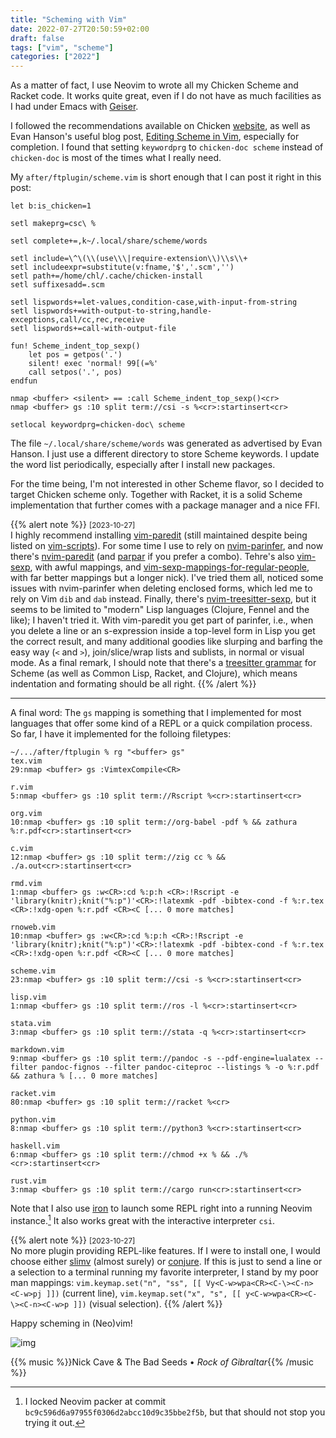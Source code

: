```yaml
---
title: "Scheming with Vim"
date: 2022-07-27T20:50:59+02:00
draft: false
tags: ["vim", "scheme"]
categories: ["2022"]
---
```


As a matter of fact, I use Neovim to wrote all my Chicken Scheme and Racket code. It works quite great, even if I do not have as much facilities as I had under Emacs with [Geiser].

I followed the recommendations available on Chicken [website], as well as Evan Hanson's useful blog post, [Editing Scheme in Vim], especially for completion. I found that setting `keywordprg` to `chicken-doc scheme` instead of `chicken-doc` is most of the times what I really need.

My `after/ftplugin/scheme.vim` is short enough that I can post it right in this post:

```vim
let b:is_chicken=1

setl makeprg=csc\ %

setl complete+=,k~/.local/share/scheme/words

setl include=\^\(\\(use\\\|require-extension\\)\\s\\+
setl includeexpr=substitute(v:fname,'$','.scm','')
setl path+=/home/chl/.cache/chicken-install
setl suffixesadd=.scm

setl lispwords+=let-values,condition-case,with-input-from-string
setl lispwords+=with-output-to-string,handle-exceptions,call/cc,rec,receive
setl lispwords+=call-with-output-file

fun! Scheme_indent_top_sexp()
	let pos = getpos('.')
	silent! exec 'normal! 99[(=%'
	call setpos('.', pos)
endfun

nmap <buffer> <silent> == :call Scheme_indent_top_sexp()<cr>
nmap <buffer> gs :10 split term://csi -s %<cr>:startinsert<cr>

setlocal keywordprg=chicken-doc\ scheme
```

The file `~/.local/share/scheme/words` was generated as advertised by Evan Hanson. I just use a different directory to store Scheme keywords. I update the word list periodically, especially after I install new packages.

For the time being, I'm not interested in other Scheme flavor, so I decided to target Chicken scheme only. Together with Racket, it is a solid Scheme implementation that further comes with a package manager and a nice FFI.

{{% alert note %}}
<small>[2023-10-27]</small><br>
I highly recommend installing [vim-paredit](https://github.com/kovisoft/paredit) (still maintained despite being listed on [vim-scripts](https://github.com/vim-scripts)). For some time I use to rely on [nvim-parinfer](https://github.com/gpanders/nvim-parinfer), and now there's [nvim-paredit](https://github.com/julienvincent/nvim-paredit) (and [parpar](https://github.com/dundalek/parpar.nvim) if you prefer a combo). Tehre's also [vim-sexp](https://github.com/guns/vim-sexp), with awful mappings, and [vim-sexp-mappings-for-regular-people](https://github.com/tpope/vim-sexp-mappings-for-regular-people), with far better mappings but a longer nick). I've tried them all, noticed some issues with nvim-parinfer when deleting enclosed forms, which led me to rely on Vim `dib` and `dab` instead. Finally, there's [nvim-treesitter-sexp](https://github.com/PaterJason/nvim-treesitter-sexp), but it seems to be limited to "modern" Lisp languages (Clojure, Fennel and the like); I haven't tried it. With vim-paredit you get part of parinfer, i.e., when you delete a line or an s-expression inside a top-level form in Lisp you get the correct result, and many additional goodies like slurping and barfing the easy way (`<` and `>`), join/slice/wrap lists and sublists, in normal or visual mode. As a final remark, I should note that there's a [treesitter grammar](https://github.com/6cdh/tree-sitter-scheme) for Scheme (as well as Common Lisp, Racket, and Clojure), which means indentation and formating should be all right.
{{% /alert %}}

-----

A final word: The `gs` mapping is something that I implemented for most languages that offer some kind of a REPL or a quick compilation process. So far, I have it implemented for the folloing filetypes:

```shell
~/.../after/ftplugin % rg "<buffer> gs"
tex.vim
29:nmap <buffer> gs :VimtexCompile<CR>

r.vim
5:nmap <buffer> gs :10 split term://Rscript %<cr>:startinsert<cr>

org.vim
10:nmap <buffer> gs :10 split term://org-babel -pdf % && zathura %:r.pdf<cr>:startinsert<cr>

c.vim
12:nmap <buffer> gs :10 split term://zig cc % && ./a.out<cr>:startinsert<cr>

rmd.vim
1:nmap <buffer> gs :w<CR>:cd %:p:h <CR>:!Rscript -e 'library(knitr);knit("%:p")'<CR>:!latexmk -pdf -bibtex-cond -f %:r.tex <CR>:!xdg-open %:r.pdf <CR><C [... 0 more matches]

rnoweb.vim
10:nmap <buffer> gs :w<CR>:cd %:p:h <CR>:!Rscript -e 'library(knitr);knit("%:p")'<CR>:!latexmk -pdf -bibtex-cond -f %:r.tex <CR>:!xdg-open %:r.pdf <CR><C [... 0 more matches]

scheme.vim
23:nmap <buffer> gs :10 split term://csi -s %<cr>:startinsert<cr>

lisp.vim
1:nmap <buffer> gs :10 split term://ros -l %<cr>:startinsert<cr>

stata.vim
3:nmap <buffer> gs :10 split term://stata -q %<cr>:startinsert<cr>

markdown.vim
9:nmap <buffer> gs :10 split term://pandoc -s --pdf-engine=lualatex --filter pandoc-fignos --filter pandoc-citeproc --listings % -o %:r.pdf && zathura % [... 0 more matches]

racket.vim
80:nmap <buffer> gs :10 split term://racket %<cr>

python.vim
8:nmap <buffer> gs :10 split term://python3 %<cr>:startinsert<cr>

haskell.vim
6:nmap <buffer> gs :10 split term://chmod +x % && ./%<cr>:startinsert<cr>

rust.vim
3:nmap <buffer> gs :10 split term://cargo run<cr>:startinsert<cr>
```

Note that I also use [iron] to launch some REPL right into a running Neovim instance.[^1] It also works great with the interactive interpreter `csi`.

{{% alert note %}}
<small>[2023-10-27]</small><br>
No more plugin providing REPL-like features. If I were to install one, I would choose either [slimv](https://github.com/kovisoft/slimv) (almost surely) or [conjure](https://github.com/Olical/conjure). If this is just to send a line or a selection to a terminal running my favorite interpreter, I stand by my poor man mappings: `vim.keymap.set("n", "ss", [[ Vy<C-w>wpa<CR><C-\><C-n><C-w>pj ]])` (current line), `vim.keymap.set("x", "s", [[ y<C-w>wpa<CR><C-\><C-n><C-w>p ]])` (visual selection).
{{% /alert %}}

Happy scheming in (Neo)vim!

![img](/img/2022-07-27-21-11-59.png)

{{% music %}}Nick Cave & The Bad Seeds • _Rock of Gibraltar_{{% /music %}}

[^1]: I locked Neovim packer at commit `bc9c596d6a97955f0306d2abcc10d9c35bbe2f5b`, but that should not stop you trying it out.

[geiser]: https://www.nongnu.org/geiser/
[website]: https://wiki.call-cc.org/vim
[editing scheme in vim]: https://www.foldling.org/scheme.html#2013-01-18
[iron]: https://github.com/hkupty/iron.nvim
